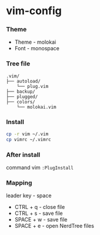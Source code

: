 # vim-config


### Theme

- Theme - molokai
- Font - monospace

### Tree file

```
.vim/
├── autoload/
    └── plug.vim
├── backup/
├── plugged/
├── colors/
    └── molokai.vim
```

### Install

```bash
cp -r vim ~/.vim
cp vimrc ~/.vimrc
```

### After install

command vim `:PlugInstall`

### Mapping

leader key - space

- CTRL + q - close file
- CTRL + s - save file
- SPACE + w - save file
- SPACE + e - open NerdTree files
